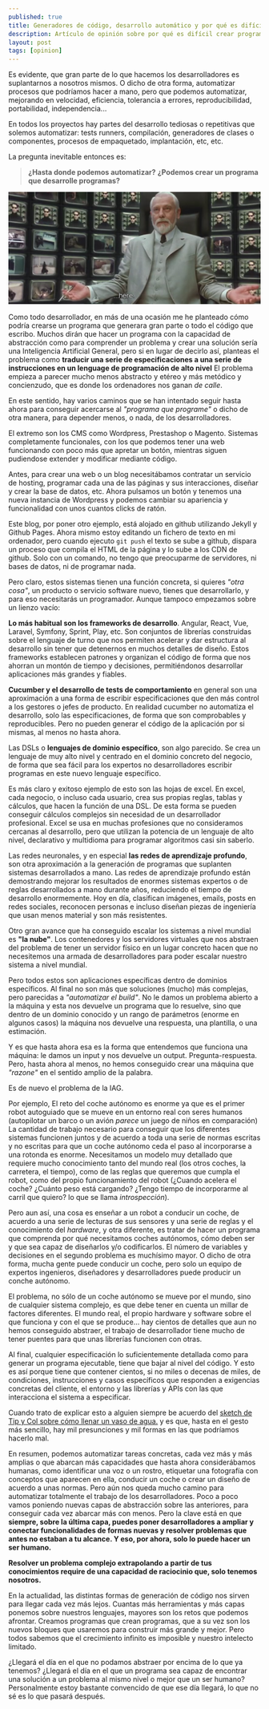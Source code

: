 ```yaml
---
published: true
title: Generadores de código, desarrollo automático y por qué es difícil una IA que programe.
description: Artículo de opinión sobre por qué es difícil crear programas que desarrollen aplicaciones y cómo esto enlaza con los problemas de la Inteligencia Artificial General.
layout: post
tags: [opinion]
---
```


Es evidente, que gran parte de lo que hacemos los desarrolladores es suplantarnos a nosotros mismos. O dicho de otra forma, automatizar procesos que podríamos hacer a mano, pero que podemos automatizar, mejorando en velocidad, eficiencia, tolerancia a errores, reproducibilidad, portabilidad, independencia... 

En todos los proyectos hay partes del desarrollo tediosas o repetitivas que solemos automatizar: tests runners, compilación, generadores de clases o componentes, procesos de empaquetado, implantación, etc, etc.

La pregunta inevitable entonces es: 

> **¿Hasta donde podemos automatizar?** **¿Podemos crear un programa que desarrolle programas?**

![Fotograma mostrando el Arquitecto de Matrix Revolution](/public/img/architect.png)

Como todo desarrollador, en más de una ocasión me he planteado cómo podría crearse un programa que generara gran parte o todo el código que escribo. Muchos dirán que hacer un programa con la capacidad de abstracción como para comprender un problema y crear una solución sería una Inteligencia Artificial General, pero si en lugar de decirlo así, planteas el problema como **traducir una serie de especificaciones a una serie de instrucciones en un lenguage de programación de alto nivel** El problema empieza a parecer mucho menos abstracto y etéreo y más metódico y concienzudo, que es donde los ordenadores nos ganan _de calle_.

En este sentido, hay varios caminos que se han intentado seguir hasta ahora para conseguir acercarse al _"programa que programe"_ o dicho de otra manera, para depender menos, o nada, de los desarrolladores.

El extremo son los CMS como Wordpress, Prestashop o Magento. Sistemas completamente funcionales, con los que podemos tener una web funcionando con poco más que apretar un botón, mientras siguen pudiendose extender y modificar mediante código. 

Antes, para crear una web o un blog necesitábamos contratar un servicio de hosting, programar cada una de las páginas y sus interacciones, diseñar y crear la base de datos, etc. Ahora pulsamos un botón y tenemos una nueva instancia de Wordpress y podemos cambiar su apariencia y funcionalidad con unos cuantos clicks de ratón.

Este blog, por poner otro ejemplo, está alojado en github utilizando Jekyll y Github Pages. Ahora mismo estoy editando un fichero de texto en mi ordenador, pero cuando ejecuto `git push` el texto se sube a github, dispara un proceso que compila el HTML de la página y lo sube a los CDN de github. Solo con un comando, no tengo que preocuparme de servidores, ni bases de datos, ni de programar nada.

Pero claro, estos sistemas tienen una función concreta, si quieres _"otra cosa"_, un producto o servicio software nuevo, tienes que desarrollarlo, y para eso necesitarás un programador. Aunque tampoco empezamos sobre un lienzo vacío:

**Lo más habitual son los frameworks de desarrollo**. Angular, React, Vue, Laravel, Symfony, Sprint, Play, etc. Son conjuntos de librerías construidas sobre el lenguaje de turno que nos permiten acelerar y dar estructura al desarrollo sin tener que detenernos en muchos detalles de diseño. Estos frameworks establecen patrones y organizan el código de forma que nos ahorran un montón de tiempo y decisiones, permitiéndonos desarrollar aplicaciones más grandes y fiables. 

**Cucumber y el desarrollo de tests de comportamiento** en general son una aproximación a una forma de escribir especificaciones que den más control a los gestores o jefes de producto. En realidad cucumber no automatiza el desarrollo, solo las especificaciones, de forma que son comprobables y reproducibles. Pero no pueden generar el código de la aplicación por si mismas, al menos no hasta ahora.

Las DSLs o **lenguajes de dominio específico**, son algo parecido. Se crea un lenguaje de muy alto nivel y centrado en el dominio concreto del negocio, de forma que sea fácil para los expertos no desarrolladores escribir programas en este nuevo lenguaje específico. 

Es más claro y exitoso ejemplo de esto son las hojas de excel. En excel, cada negocio, o incluso cada usuario, crea sus propias reglas, tablas y cálculos, que hacen la función de una DSL. De esta forma se pueden conseguir cálculos complejos sin necesidad de un desarrollador profesional. Excel se usa en muchas profesiones que no consideramos cercanas al desarrollo, pero que utilizan la potencia de un lenguaje de alto nivel, declarativo y multidioma para programar algoritmos casi sin saberlo.

Las redes neuronales, y en especial **las redes de aprendizaje profundo**, son otra aproximación a la generación de programas que suplanten sistemas desarrollados a mano. Las redes de aprendizaje profundo están demostrando mejorar los resultados de enormes sistemas expertos o de reglas desarrollados a mano durante años, reduciendo el tiempo de desarrollo enormemente. Hoy en día, clasifican imágenes, emails, posts en redes sociales, reconocen personas e incluso diseñan piezas de ingeniería que usan menos material y son más resistentes.

Otro gran avance que ha conseguido escalar los sistemas a nivel mundial es **"la nube"**. Los contenedores y los servidores virtuales que nos abstraen del problema de tener un servidor físico en un lugar concreto hacen que no necesitemos una armada de desarrolladores para poder escalar nuestro sistema a nivel mundial.

Pero todos estos son aplicaciones específicas dentro de dominios específicos. Al final no son más que soluciones (mucho) más complejas, pero parecidas a _"automatizar el build"_. No le damos un problema abierto a la máquina y esta nos devuelve un programa que lo resuelve, sino que dentro de un dominio conocido y un rango de parámetros (enorme en algunos casos) la máquina nos devuelve una respuesta, una plantilla, o una estimación.

Y es que hasta ahora esa es la forma que entendemos que funciona una máquina: le damos un input y nos devuelve un output. Pregunta-respuesta. Pero, hasta ahora al menos, no hemos conseguido crear una máquina que _"razone"_ en el sentido amplio de la palabra.

Es de nuevo el problema de la IAG. 

Por ejemplo, El reto del coche autónomo es enorme ya que es el primer robot autoguiado que se mueve en un entorno real con seres humanos (autopilotar un barco o un avión _parece_ un juego de niños en comparación) La cantidad de trabajo necesario para conseguir que los diferentes sistemas funcionen juntos y de acuerdo a toda una serie de normas escritas y no escritas para que un coche autónomo ceda el paso al incorporarse a una rotonda es enorme. Necesitamos un modelo muy detallado que requiere mucho conocimiento tanto del mundo real (los otros coches, la carretera, el tiempo), como de las reglas que queremos que cumpla el robot, como del propio funcionamiento del robot (¿Cuando acelera el coche? ¿Cuánto peso está cargando? ¿Tengo tiempo de incorporarme al carril que quiero? lo que se llama _introspección_).

Pero aun así, una cosa es enseñar a un robot a conducir un coche, de acuerdo a una serie de lecturas de sus sensores y una serie de reglas y el conocimiento del _hardware_, y otra diferente, es tratar de hacer un programa que comprenda por qué necesitamos coches autónomos, cómo deben ser y que sea capaz de diseñarlos y/o codificarlos. El número de variables y decisiones en el segundo problema es muchísimo mayor. O dicho de otra forma, mucha gente puede conducir un coche, pero solo un equipo de expertos ingenieros, diseñadores y desarrolladores puede producir un conche autónomo.

El problema, no sólo de un coche autónomo se mueve por el mundo, sino de cualquier sistema complejo, es que debe tener en cuenta un millar de factores diferentes. El mundo real, el propio hardware y software sobre el que funciona y con el que se produce... hay cientos de detalles que aun no hemos conseguido abstraer, el trabajo de desarrollador tiene mucho de tener puentes para que unas librerías funcionen con otras. 

Al final, cualquier especificación lo suficientemente detallada como para generar un programa ejecutable, tiene que bajar al nivel del código. Y esto es así porque tiene que contener cientos, si no miles o decenas de miles, de condiciones, instrucciones y casos específicos que responden a exigencias concretas del cliente, el entorno y las librerías y APIs con las que interacciona el sistema a especificar. 

Cuando trato de explicar esto a alguien siempre be acuerdo del [sketch de Tip y Col sobre cómo llenar un vaso de agua.](https://www.youtube.com/watch?v=qHqDpUpbpJI) y es que, hasta en el gesto más sencillo, hay mil presunciones y mil formas en las que podríamos hacerlo mal.

En resumen, podemos automatizar tareas concretas, cada vez más y más amplias o que abarcan más capacidades que hasta ahora considerábamos humanas, como identificar una voz o un rostro, etiquetar una fotografía con conceptos que aparecen en ella, conducir un coche o crear un diseño de acuerdo a unas normas. Pero aún nos queda mucho camino para automatizar totalmente el trabajo de los desarrolladores. Poco a poco vamos poniendo nuevas capas de abstracción sobre las anteriores, para conseguir cada vez abarcar más con menos. Pero la clave está en que **siempre, sobre la última capa, puedes poner desarrolladores a ampliar y conectar funcionalidades de formas nuevas y resolver problemas que antes no estaban a tu alcance. Y eso, por ahora, solo lo puede hacer un ser humano.** 

**Resolver un problema complejo extrapolando a partir de tus conocimientos require de una capacidad de raciocinio que, solo tenemos nosotros.**

En la actualidad, las distintas formas de generación de código nos sirven para llegar cada vez más lejos. Cuantas más herramientas y más capas ponemos sobre nuestros lenguajes, mayores son los retos que podemos afrontar. Creamos programas que crean programas, que a su vez son los nuevos bloques que usaremos para construir más grande y mejor. Pero todos sabemos que el crecimiento infinito es imposible y nuestro intelecto limitado. 

¿Llegará el día en el que no podamos abstraer por encima de lo que ya tenemos? ¿Llegará el día en el que un programa sea capaz de encontrar una solución a un problema al mismo nivel o mejor que un ser humano? Personalmente estoy bastante convencido de que ese día llegará, lo que no sé es lo que pasará después.
